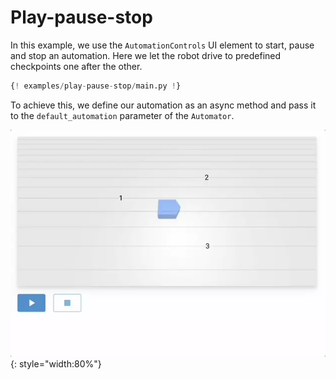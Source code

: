 # Play-pause-stop

In this example, we use the `AutomationControls` UI element to start, pause and stop an automation.
Here we let the robot drive to predefined checkpoints one after the other.

```python
{! examples/play-pause-stop/main.py !}
```

To achieve this, we define our automation as an async method and pass it to the `default_automation` parameter of the `Automator`.

![Play-pause-stop](screenshot.webp){: style="width:80%"}
